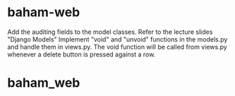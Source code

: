# baham-web
Add the auditing fields to the model classes. Refer to the lecture slides "Django Models"  Implement "void" and "unvoid" functions in the models.py and handle them in views.py.  The void function will be called from views.py whenever a delete button is pressed against a row. 
# baham_web
